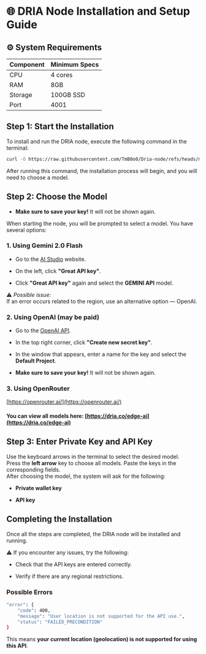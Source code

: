 # 🌐 DRIA Node Installation and Setup Guide

## ⚙️ System Requirements

| Component | Minimum Specs |
|-----------|---------------|
| CPU       | 4 cores       |
| RAM       | 8GB           |
| Storage   | 100GB SSD     |
| Port      | 4001          |

## Step 1: Start the Installation

To install and run the DRIA node, execute the following command in the terminal:

```bash
curl -O https://raw.githubusercontent.com/TmB0o0/Dria-node/refs/heads/main/guide-en/dria && chmod +x dria && sudo ./dria
```
After running this command, the installation process will begin, and you will need to choose a model.
## Step 2: Choose the Model

-   **Make sure to save your key!** It will not be shown again.

When starting the node, you will be prompted to select a model. You have several options:

### 1. Using Gemini 2.0 Flash

-   Go to the [AI Studio](https://aistudio.google.com/prompts/new_chat) website.
    
-   On the left, click **"Great API key"**.
    
-   Click **"Great API key"** again and select the **GEMINI API** model.
    

⚠️ _Possible issue:_  
If an error occurs related to the region, use an alternative option — OpenAI.

### 2. Using OpenAI (may be paid)

-   Go to the [OpenAI API](https://platform.openai.com/api-keys).
    
-   In the top right corner, click **"Create new secret key"**.
    
-   In the window that appears, enter a name for the key and select the **Default Project**.
    
-   **Make sure to save your key!** It will not be shown again.
    

### 3. Using OpenRouter

[https://openrouter.ai/](https://openrouter.ai/)

#### You can view all models here: [https://dria.co/edge-ai](https://dria.co/edge-ai)

## Step 3: Enter Private Key and API Key

Use the keyboard arrows in the terminal to select the desired model.  
Press the **left arrow** key to choose all models. Paste the keys in the corresponding fields.  
After choosing the model, the system will ask for the following:

-   **Private wallet key**
    
-   **API key**
    

## Completing the Installation

Once all the steps are completed, the DRIA node will be installed and running.

⚠️ If you encounter any issues, try the following:

-   Check that the API keys are entered correctly.
    
-   Verify if there are any regional restrictions.
    

### Possible Errors
```bash
"error": {
    "code": 400,
    "message": "User location is not supported for the API use.",
    "status": "FAILED_PRECONDITION"
}
```
This means **your current location (geolocation) is not supported for using this API**.
